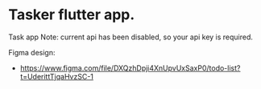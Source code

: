 # Tasker flutter app. 
Task app
Note: current api has been disabled, so your api key is required.


Figma design:

- https://www.figma.com/file/DXQzhDpji4XnUpvUxSaxP0/todo-list?t=UderittTjqaHvzSC-1
